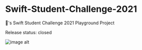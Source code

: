 # Swift-Student-Challenge-2021
's Swift Student Challenge 2021 Playground Project

Release status: closed

![image alt](https://github.com/Swift-Student-Challenge-2021/raw/Production/SubmissionStatus.png)
